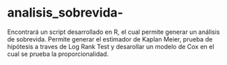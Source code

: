  # analisis_sobrevida-
Encontrará un script desarrollado en R, el cual permite generar un análisis de sobrevida. Permite generar el estimador de Kaplan Meier, prueba de hipótesis a traves de Log Rank Test y desarollar un modelo de Cox en el cual se prueba la proporcionalidad. 
